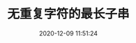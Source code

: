---
title: 无重复字符的最长子串
date: 2020-12-09 11:51:24
description: 无重复字符的最长子串。
tags:
- 算法
- tensorflow
- mnist
- Python
nav:
- TensorFlow
categories:
- 算法学习
top: 2
github: https://github.com/geektutu/tensorflow-tutorial-samples
image: post/tensorflow-mnist-simplest/xxx.jpg
---